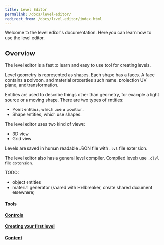 ```yaml
---
title: Level Editor
permalink: /docs/level-editor/
redirect_from: /docs/level-editor/index.html
---
```


Welcome to the level editor's documentation.
Here you can learn how to use the level editor.


## Overview

The level editor is a fast to learn and easy to use tool for creating levels.

Level geometry is represented as shapes.
Each shape has a faces.
A face contains a polygon, and material properties such name, projection UV plane, and transformation.

Entities are used to describe things other than geometry, for example a light source or a moving shape.
There are two types of entities:
- Point entities, which use a position.
- Shape entities, which use shapes.

The level editor uses two kind of views:
- 3D view
- Grid view

Levels are saved in human readable JSON file with `.lvl` file extension.

The level editor also has a general level compiler.
Compiled levels use `.clvl` file extension.

TODO:
- object entities
- material generator (shared with Hellbreaker, create shared document elsewhere)

#### [Tools]({{site.baseurl}}/docs/level-editor/tools)
#### [Controls]({{site.baseurl}}/docs/level-editor/controls)
#### [Creating your first level]({{site.baseurl}}/docs/level-editor/first-level)
#### [Content]({{site.baseurl}}/docs/level-editor/content)
